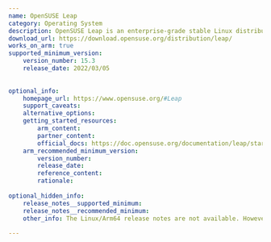 ```yaml
---
name: OpenSUSE Leap
category: Operating System
description: OpenSUSE Leap is an enterprise-grade stable Linux distribution maintained by the openSUSE Project. It shares its codebase with SUSE Linux Enterprise (SLE), making it an ideal choice for development, testing, or production systems that require long-term support and stability.
download_url: https://download.opensuse.org/distribution/leap/
works_on_arm: true
supported_minimum_version:
    version_number: 15.3
    release_date: 2022/03/05
 
 
optional_info:
    homepage_url: https://www.opensuse.org/#Leap
    support_caveats:
    alternative_options:
    getting_started_resources:
        arm_content:
        partner_content:
        official_docs: https://doc.opensuse.org/documentation/leap/startup/html/book-startup/index.html
    arm_recommended_minimum_version:
        version_number:
        release_date:
        reference_content:
        rationale:
 
optional_hidden_info:
    release_notes__supported_minimum:
    release_notes__recommended_minimum:
    other_info: The Linux/Arm64 release notes are not available. However, version 15.3 rolled out official Aarch64 iso images for the first time. Refer [here](https://download.opensuse.org/distribution/leap/15.3/iso/).
 
---
```

